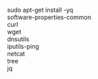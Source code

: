 sudo apt-get install -yq \
  software-properties-common \
  curl \
  wget \
  dnsutils \
  iputils-ping \
  netcat \
  tree \
  jq
 